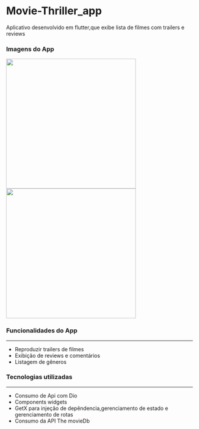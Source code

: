 # Movie-Thriller_app

Aplicativo desenvolvido em flutter,que exibe lista de filmes com trailers e reviews 

### Imagens do App


<img src="https://github.com/user-attachments/assets/daba09c0-76c4-4b28-9166-f9726db4a3db" height="350em">
<img src="https://github.com/user-attachments/assets/c15a61f7-8385-4c71-a2e4-7b093abe5658" height="350em">

### Funcionalidades do App
---
 
 * Reproduzir trailers de filmes
 * Exibição de reviews e comentários
 * Listagem de gêneros

 ### Tecnologias utilizadas
 ---
 * Consumo de Api com Dio
 * Components widgets
 * GetX para injeção de depêndencia,gerenciamento de estado e gerenciamento de rotas
 * Consumo da API The movieDb
